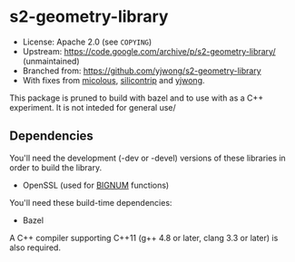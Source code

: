 # s2-geometry-library

* License: Apache 2.0 (see `COPYING`)
* Upstream: https://code.google.com/archive/p/s2-geometry-library/ (unmaintained)
* Branched from: <https://github.com/yjwong/s2-geometry-library>
* With fixes from [micolous](https://github.com/micolous/), [silicontrip](https://github.com/silicontrip/) and [yjwong](https://github.com/yjwong/).

This package is pruned to build with bazel and to use with as a C++ experiment.
It is not inteded for general use/


## Dependencies

You'll need the development (-dev or -devel) versions of these libraries in order to build the library.

- OpenSSL (used for [BIGNUM](https://www.openssl.org/docs/manmaster/crypto/bn.html) functions)

You'll need these build-time dependencies:

- Bazel

A C++ compiler supporting C++11 (g++ 4.8 or later, clang 3.3 or later) is also required.

